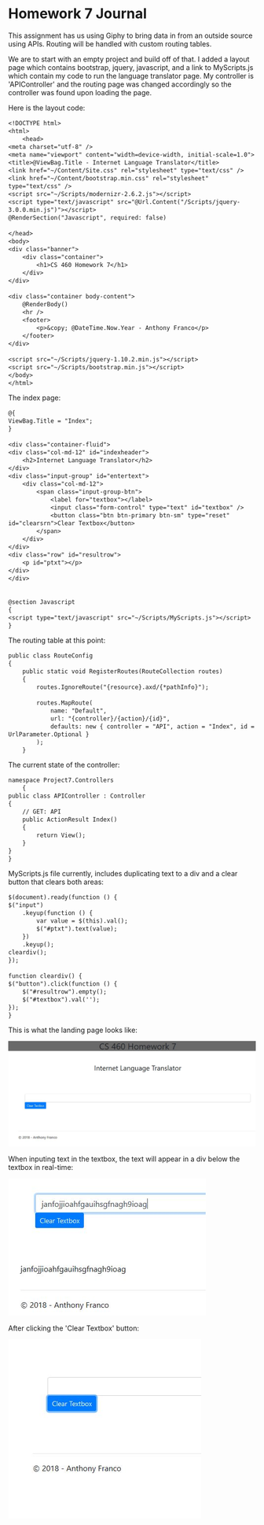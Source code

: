 # Homework 7 Journal

This assignment has us using Giphy to bring data in from an outside source using APIs. Routing will be handled with custom routing tables. 

We are to start with an empty project and build off of that. I added a layout page which contains bootstrap, jquery, javascript, and a link to MyScripts.js which contain my code to run the language translator page. My controller is 'APIController' and the routing page was changed accordingly so the controller was found upon loading the page.

Here is the layout code:

    <!DOCTYPE html>
    <html>
        <head>
    <meta charset="utf-8" />
    <meta name="viewport" content="width=device-width, initial-scale=1.0">
    <title>@ViewBag.Title - Internet Language Translator</title>
    <link href="~/Content/Site.css" rel="stylesheet" type="text/css" />
    <link href="~/Content/bootstrap.min.css" rel="stylesheet" type="text/css" />
    <script src="~/Scripts/modernizr-2.6.2.js"></script>
    <script type="text/javascript" src="@Url.Content("/Scripts/jquery-3.0.0.min.js")"></script>
    @RenderSection("Javascript", required: false)

    </head>
    <body>
    <div class="banner">
        <div class="container">
            <h1>CS 460 Homework 7</h1>
        </div>
    </div>

    <div class="container body-content">
        @RenderBody()
        <hr />
        <footer>
            <p>&copy; @DateTime.Now.Year - Anthony Franco</p>
        </footer>
    </div>

    <script src="~/Scripts/jquery-1.10.2.min.js"></script>
    <script src="~/Scripts/bootstrap.min.js"></script>
    </body>
    </html>
    
The index page: 

    @{
    ViewBag.Title = "Index";
    }

    <div class="container-fluid">
    <div class="col-md-12" id="indexheader">
        <h2>Internet Language Translator</h2>
    </div>
    <div class="input-group" id="entertext">
        <div class="col-md-12">
            <span class="input-group-btn">
                <label for="textbox"></label>
                <input class="form-control" type="text" id="textbox" />
                <button class="btn btn-primary btn-sm" type="reset" id="clearsrn">Clear Textbox</button>
            </span>
        </div>
    </div>
    <div class="row" id="resultrow">
        <p id="ptxt"></p>
    </div>
    </div>


    @section Javascript
    {
    <script type="text/javascript" src="~/Scripts/MyScripts.js"></script>
    }

The routing table at this point:

    public class RouteConfig
    {
        public static void RegisterRoutes(RouteCollection routes)
        {
            routes.IgnoreRoute("{resource}.axd/{*pathInfo}");

            routes.MapRoute(
                name: "Default",
                url: "{controller}/{action}/{id}",
                defaults: new { controller = "API", action = "Index", id = UrlParameter.Optional }
            );
        }
        
The current state of the controller:

    namespace Project7.Controllers
        {
    public class APIController : Controller
    {
        // GET: API
        public ActionResult Index()
        {
            return View();
        }
    }
    }
    
MyScripts.js file currently, includes duplicating text to a div and a clear button that clears both areas:

    $(document).ready(function () {
    $("input")
        .keyup(function () {
            var value = $(this).val();
            $("#ptxt").text(value);
        })
        .keyup();
    cleardiv();
    });

    function cleardiv() {
    $("button").click(function () {
        $("#resultrow").empty();
        $("#textbox").val('');
    });
    }
    
This is what the landing page looks like:

![alt-text](img/landingpage.JPG)

When inputing text in the textbox, the text will appear in a div below the textbox in real-time:

![alt-text](img/duptext.JPG)

After clicking the 'Clear Textbox' button:

![alt-text](img/afterclear.JPG)

